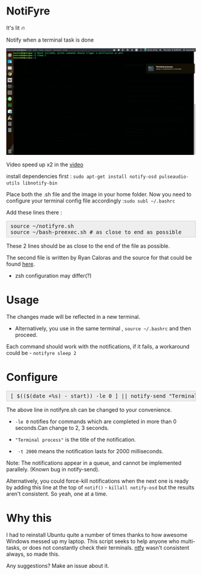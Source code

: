 # NotiFyre

It's lit :fire:

Notify when a terminal task is done

![Image could not be displayed](thumbnail.png)

<!---(https://drive.google.com/open?id=0B5iU6cWw36rObk9tNDEwNmhjTzA) --->

Video speed up x2 in the [video](https://drive.google.com/open?id=0B5iU6cWw36rObk9tNDEwNmhjTzA)

install dependencies first : `sudo apt-get install notify-osd pulseaudio-utils libnotify-bin`

Place both the .sh file and the image in your home folder.
Now you need to configure your terminal config file accordingly :`sudo subl ~/.bashrc `

Add these lines there :

<pre style="background: rgb(238, 238, 238); border: 1px solid rgb(204, 204, 204); padding: 5px 10px;">
source ~/notifyre.sh
source ~/bash-preexec.sh # as close to end as possible</pre>

These 2 lines should be as close to the end of the file as possible.

The second file is written by Ryan Caloras and the source for that could be found [here](https://github.com/rcaloras/bash-preexec).
* zsh configuration may differ(?)

# Usage

The changes made will be reflected in a new terminal.
* Alternatively, you use in the same terminal , `source ~/.bashrc` and then proceed.

Each command should work with the notifications, if it fails, a workaround could be - `notifyre sleep 2`

# Configure

<pre style="background: rgb(238, 238, 238); border: 1px solid rgb(204, 204, 204); padding: 5px 10px;">
[ $(($(date +%s) - start)) -le 0 ] || notify-send "Terminal process" "$(echo $@) completed in $(($(date +%s) - start)) seconds" -i ~/terminal.png -t 2000</pre>

The above line in notifyre.sh can be changed to your convenience.

* `-le 0`  notifies for commands which are completed in more than 0 seconds.Can change to 2, 3 seconds.

* ` "Terminal process" ` is the title of the notification.

* ` -t 2000` means the notification lasts for 2000 milliseconds.

Note:  The notifications appear in a queue, and cannot be implemented parallely. (Known bug in notify-send).

Alternatively, you could force-kill notifications when the next one is ready by adding this line at the top of `notif()` - `killall notify-osd` but the results aren't consistent. So yeah, one at a time.

# Why this
I had to reinstall Ubuntu quite a number of times thanks to how awesome Windows messed up my laptop. This script seeks to help anyone who multi-tasks, or does not constantly check their terminals. [ntfy](https://github.com/dschep/ntfy) wasn't consistent always, so made this.

Any suggestions? Make an issue about it.
